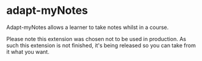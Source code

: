 adapt-myNotes
===============

Adapt-myNotes allows a learner to take notes whilst in a course.

Please note this extension was chosen not to be used in production. As such this extension is not finished, it's being released so you can take from it what you want. 
